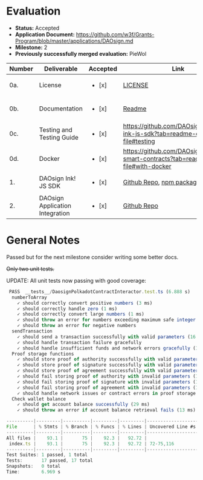# Evaluation


- **Status:** Accepted
- **Application Document:** https://github.com/w3f/Grants-Program/blob/master/applications/DAOsign.md
- **Milestone:** 2
- **Previously successfully merged evaluation:** PieWol

| Number | Deliverable | Accepted | Link | Notes |
| ------------- | ------------- | ------------- | ------------- | ------------- |
| 0a. | License | <ul><li>[x] </li></ul> | [LICENSE](https://github.com/DAOsign/daosign-ink-js-sdk/blob/main/LICENSE) | Apache 2.0 |
| 0b. | Documentation                   | <ul><li>[x] </li></ul> | [Readme](https://github.com/DAOsign/daosign-ink-js-sdk/blob/main/README.md) | Readme could be updated. |
| 0c.    | Testing and Testing Guide | <ul><li>[x] </li></ul> |         https://github.com/DAOsign/daosign-ink-js-sdk?tab=readme-ov-file#testing                                                                                                               | All passing.        | 
| 0d.    | Docker                    | <ul><li>[x] </li></ul> |   https://github.com/DAOsign/polkadot-smart-contracts?tab=readme-ov-file#with-docker                                                                                                                     | Ok.
| 1. | DAOsign Ink! JS SDK             | <ul><li>[x] </li></ul> | [Github Repo](https://github.com/DAOsign/daosign-ink-js-sdk), [npm package](https://www.npmjs.com/package/@daosign/polkadot)      | Ok. |
| 2. | DAOsign Application Integration | <ul><li>[x] </li></ul> |      [Github Repo](https://github.com/DAOsign/frontend) | Ok.

# General Notes

Passed but for the next milestone consider writing some better docs. 

~~Only two unit tests.~~

UPDATE: All unit tests now passing with good coverage:

```ts
 PASS  __tests__/DaosignPolkadotContractInteractor.test.ts (6.888 s)
  numberToArray
    ✓ should correctly convert positive numbers (3 ms)
    ✓ should correctly handle zero (1 ms)
    ✓ should correctly convert large numbers (1 ms)
    ✓ should throw an error for numbers exceeding maximum safe integer (13 ms)
    ✓ should throw an error for negative numbers
  sendTransaction
    ✓ should send a transaction successfully with valid parameters (16 ms)
    ✓ should handle transaction failure gracefully
    ✓ should handle insufficient funds and network errors gracefully (1 ms)
  Proof storage functions
    ✓ should store proof of authority successfully with valid parameters (2 ms)
    ✓ should store proof of signature successfully with valid parameters (1 ms)
    ✓ should store proof of agreement successfully with valid parameters (1 ms)
    ✓ should fail storing proof of authority with invalid parameters (1 ms)
    ✓ should fail storing proof of signature with invalid parameters (1 ms)
    ✓ should fail storing proof of agreement with invalid parameters (1 ms)
    ✓ should handle network issues or contract errors in proof storage
  Check wallet balance
    ✓ should get account balance successfully (29 ms)
    ✓ should throw an error if account balance retrieval fails (13 ms)

----------|---------|----------|---------|---------|-------------------
File      | % Stmts | % Branch | % Funcs | % Lines | Uncovered Line #s 
----------|---------|----------|---------|---------|-------------------
All files |    93.1 |       75 |    92.3 |   92.72 |                   
 index.ts |    93.1 |       75 |    92.3 |   92.72 | 72-75,116         
----------|---------|----------|---------|---------|-------------------
Test Suites: 1 passed, 1 total
Tests:       17 passed, 17 total
Snapshots:   0 total
Time:        6.969 s
```
